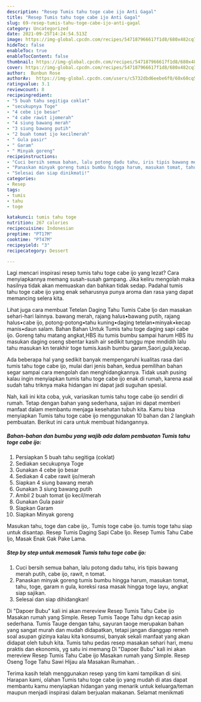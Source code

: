 ```yaml
---
description: "Resep Tumis tahu toge cabe ijo Anti Gagal"
title: "Resep Tumis tahu toge cabe ijo Anti Gagal"
slug: 69-resep-tumis-tahu-toge-cabe-ijo-anti-gagal
category: Uncategorized
date: 2021-09-25T14:24:54.513Z
image: https://img-global.cpcdn.com/recipes/547187966617f1d8/680x482cq70/tumis-tahu-toge-cabe-ijo-foto-resep-utama.jpg
hideToc: false
enableToc: true
enableTocContent: false
thumbnail: https://img-global.cpcdn.com/recipes/547187966617f1d8/680x482cq70/tumis-tahu-toge-cabe-ijo-foto-resep-utama.jpg
cover: https://img-global.cpcdn.com/recipes/547187966617f1d8/680x482cq70/tumis-tahu-toge-cabe-ijo-foto-resep-utama.jpg
author:  Bunbun Rose
authorAv:  https://img-global.cpcdn.com/users/c5732dbd6eebe6f0/60x60cq50/avatar.jpg
ratingvalue: 3.1
reviewcount: 8
recipeingredient:
- "5 buah tahu segitiga coklat"
- "secukupnya Toge"
- "4 cebe ijo besar"
- "4 cabe rawit ijomerah"
- "4 siung bawang merah"
- "3 siung bawang putih"
- "2 buah tomat ijo kecilmerah"
- " Gula pasir"
- " Garam"
- " Minyak goreng"
recipeinstructions:
- "Cuci bersih semua bahan, lalu potong dadu tahu, iris tipis bawang merah putih, cabe ijo, rawit, n tomat."
- "Panaskan minyak goreng tumis bumbu hingga harum, masukan tomat, tahu, toge, garam n gula, koreksi rasa masak hingga toge layu, angkat siap sajikan."
- "Selesai dan siap dinikmati!"
categories:
- Resep
tags:
- tumis
- tahu
- toge

katakunci: tumis tahu toge 
nutrition: 267 calories
recipecuisine: Indonesian
preptime: "PT17M"
cooktime: "PT47M"
recipeyield: "3"
recipecategory: Dessert

---
```



Lagi mencari inspirasi resep tumis tahu toge cabe ijo yang lezat? Cara menyiapkannya memang susah-susah gampang. Jika keliru mengolah maka hasilnya tidak akan memuaskan dan bahkan tidak sedap. Padahal tumis tahu toge cabe ijo yang enak seharusnya punya aroma dan rasa yang dapat memancing selera kita.


Lihat juga cara membuat Tetelan Daging Tahu Tumis Cabe Ijo dan masakan sehari-hari lainnya. bawang merah, rajang halus•bawang putih, rajang halus•cabe ijo, potong-potong•tahu kuning•daging tetelan•minyak•kecap manis•daun salam. Bahan Bahan Untuk Tumis tahu toge daging sapi cabe ijo. Goreng tahu matang angkat,HBS itu tumis bumbu sampai harum HBS itu masukan daging oseng sbentar kasih air sedikit tunggu mpe mndidih lalu tahu masukan kn terakhir toge tumis.kasih bumbu garam,Saori,gula,kecap.

Ada beberapa hal yang sedikit banyak mempengaruhi kualitas rasa dari tumis tahu toge cabe ijo, mulai dari jenis bahan, kedua pemilihan bahan segar sampai cara mengolah dan menghidangkannya. Tidak usah pusing kalau ingin menyiapkan tumis tahu toge cabe ijo enak di rumah, karena asal sudah tahu triknya maka hidangan ini dapat jadi suguhan spesial.


Nah, kali ini kita coba, yuk, variasikan tumis tahu toge cabe ijo sendiri di rumah. Tetap dengan bahan yang sederhana, sajian ini dapat memberi manfaat dalam membantu menjaga kesehatan tubuh kita. Kamu bisa menyiapkan Tumis tahu toge cabe ijo menggunakan 10 bahan dan 2 langkah pembuatan. Berikut ini cara untuk membuat hidangannya.

<!--inarticleads1-->

##### Bahan-bahan dan bumbu yang wajib ada dalam pembuatan Tumis tahu toge cabe ijo:

1. Persiapkan 5 buah tahu segitiga (coklat)
1. Sediakan secukupnya Toge
1. Gunakan 4 cebe ijo besar
1. Sediakan 4 cabe rawit ijo/merah
1. Siapkan 4 siung bawang merah
1. Gunakan 3 siung bawang putih
1. Ambil 2 buah tomat ijo kecil/merah
1. Gunakan  Gula pasir
1. Siapkan  Garam
1. Siapkan  Minyak goreng


Masukan tahu, toge dan cabe ijo,. Tumis toge cabe ijo. tumis toge tahu siap untuk disantap. Resep Tumis Daging Sapi Cabe Ijo. Resep Tumis Tahu Cabe Ijo, Masak Enak Gak Pake Lama. 

<!--inarticleads2-->

##### Step by step untuk memasak Tumis tahu toge cabe ijo:

1. Cuci bersih semua bahan, lalu potong dadu tahu, iris tipis bawang merah putih, cabe ijo, rawit, n tomat.
1. Panaskan minyak goreng tumis bumbu hingga harum, masukan tomat, tahu, toge, garam n gula, koreksi rasa masak hingga toge layu, angkat siap sajikan.
1. Selesai dan siap dihidangkan!

Di &#34;Dapoer Bubu&#34; kali ini akan mereview Resep Tumis Tahu Cabe ijo Masakan rumah yang Simple. Resep Tumis Taoge Tahu dgn kecap asin sederhana. Tumis Tauge dengan tahu, sayuran taoge merupakan bahan yang sangat murah dan mudah didapatkan, tetapi jangan dianggap remeh soal asupan gizinya kalau kita konsumsi, banyak sekali manfaat yang akan didapat oleh tubuh kita. Tumis tahu pedas resep masakan sehari hari, menu praktis dan ekonomis, yg satu ini memang Di &#34;Dapoer Bubu&#34; kali ini akan mereview Resep Tumis Tahu Cabe ijo Masakan rumah yang Simple. Resep Oseng Toge Tahu Sawi Hijau ala Masakan Rumahan. . 

Terima kasih telah menggunakan resep yang tim kami tampilkan di sini. Harapan kami, olahan Tumis tahu toge cabe ijo yang mudah di atas dapat membantu kamu menyiapkan hidangan yang menarik untuk keluarga/teman maupun menjadi inspirasi dalam berjualan makanan. Selamat menikmati
